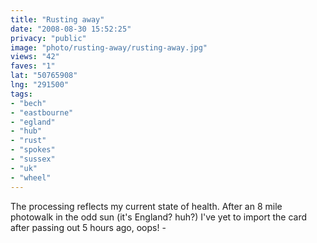 ```yaml
---
title: "Rusting away"
date: "2008-08-30 15:52:25"
privacy: "public"
image: "photo/rusting-away/rusting-away.jpg"
views: "42"
faves: "1"
lat: "50765908"
lng: "291500"
tags:
- "bech"
- "eastbourne"
- "egland"
- "hub"
- "rust"
- "spokes"
- "sussex"
- "uk"
- "wheel"
---
```

The processing reflects my current state of health. After an 8 mile photowalk in the odd sun (it's England? huh?) I've yet to import the card after passing out 5 hours ago, oops! - <a href="/photos/2008/08/30/rusting-away"></a>
